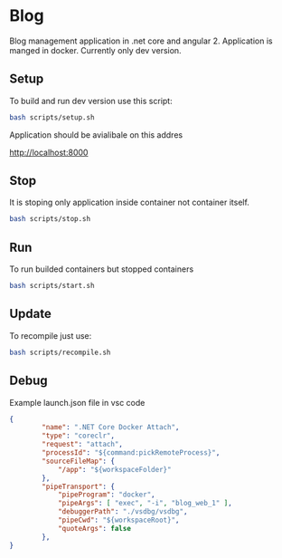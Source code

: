 # Blog

Blog management application in .net core and angular 2. Application is manged in docker. Currently only dev version.

## Setup

To build and run dev version use this script:

```bash
bash scripts/setup.sh
```

Application should be avialibale on this addres

<http://localhost:8000>

## Stop

It is stoping only application inside container not container itself.

```bash
bash scripts/stop.sh
```

## Run 

To run builded containers but stopped containers
```bash
bash scripts/start.sh
```

## Update

To recompile just use:

```bash
bash scripts/recompile.sh
```

## Debug

Example launch.json file in vsc code

```json
{
        "name": ".NET Core Docker Attach",
        "type": "coreclr",
        "request": "attach",
        "processId": "${command:pickRemoteProcess}",
        "sourceFileMap": {
            "/app": "${workspaceFolder}"
        },
        "pipeTransport": {
            "pipeProgram": "docker",
            "pipeArgs": [ "exec", "-i", "blog_web_1" ],
            "debuggerPath": "./vsdbg/vsdbg",
            "pipeCwd": "${workspaceRoot}",
            "quoteArgs": false
        },
}
```
